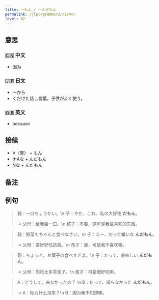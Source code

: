 ```yaml
---
title: 〜もん / 〜んだもん
permalink: /jlpt/grammars/n2/mon
level: N2
---
```


## 意思

### 🇨🇳 中文

- 因为

### 🇯🇵 日文

- 〜から
- くだけた話し言葉。子供がよく使う。

### 🇬🇧 英文

- because

## 接续

- V（普） + もん
- ナAな + んだもん
- Nな + んだもん

## 备注


## 例句

> 親：一口ちょうだい。\n 子：やだ、これ、私の大好物 **だもん**。
>
> → 父母：给我尝一口。\n 孩子：不要，这可是我最喜欢的东西。

> 親：野菜もちゃんと食べなさい。\n 子：えー、だって嫌いな **んだもん**。
>
> → 父母：要好好吃蔬菜。\n 孩子：诶，可是我不喜欢嘛。

> 親：ちょっと、お菓子の食べすぎよ。\n 子：だって、美味しい **んだもん**。
>
> → 父母：你吃太多零食了。\n 孩子：可是很好吃嘛。

> A：どうして、来なかったの？ \n B：だって、知らなかった **んだもん**。
>
> → A：你为什么没来？\n B：因为我不知道嘛。

